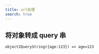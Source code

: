 ```yaml
---
title: url处理
search: true
---
```


## 将对象转成 query 串

```JS
object2QueryString({age:123}) => age=123
```
